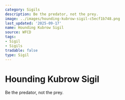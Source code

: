 ```yaml
---
category: Sigils
description: Be the predator, not the prey.
image: ../images/hounding-kubrow-sigil-c5ecf1b748.png
last_updated: '2025-09-17'
name: Hounding Kubrow Sigil
source: WFCD
tags:
- Sigil
- Sigils
tradable: false
type: Sigil
---
```


# Hounding Kubrow Sigil

Be the predator, not the prey.

